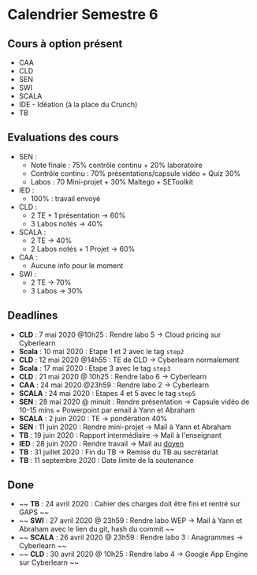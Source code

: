 # Calendrier Semestre 6

## Cours à option présent

- CAA
- CLD
- SEN
- SWI
- SCALA
- IDE - Idéation (à la place du Crunch)
- TB

## Evaluations des cours 

- SEN : 
	- Note finale : 75% contrôle continu + 20% laboratoire
	- Contrôle continu : 70%  présentations/capsule vidéo + Quiz 30%
	- Labos : 70 Mini-projet + 30% Maltego + SEToolkit
- IED : 
	- 100% : travail envoyé
- CLD : 
	- 2 TE + 1 présentation -> 60% 
	- 3 Labos notés -> 40%
- SCALA :
	- 2 TE -> 40%
	- 2 Labos notés + 1 Projet -> 60%
- CAA :
	- Aucune info pour le moment
- SWI :
	- 2 TE -> 70%
	- 3 Labos -> 30%

## Deadlines

- **CLD**   : 7 mai 2020 @10h25     : Rendre labo 5 -> Cloud pricing sur Cyberlearn
- **Scala** : 10 mai 2020 : Etape 1 et 2 avec le tag `step2` 
- **CLD**   : 12 mai 2020 @14h55    : TE de CLD -> Cyberlearn normalement
- **Scala** : 17 mai 2020 : Etape 3 avec le tag `step3`
- **CLD**   : 21 mai 2020 @ 10h25 : Rendre labo 6 -> Cyberlearn
- **CAA**   : 24 mai 2020 @23h59    : Rendre labo 2 -> Cyberlearn
- **SCALA** : 24 mai 2020 : Etapes 4 et 5 avec le tag `step5`
- **SEN**   : 28 mai 2020 @ minuit : Rendre présentation -> Capsule vidéo de 10-15 mins + Powerpoint par email à Yann et Abraham
- **SCALA** : 2 juin 2020 : TE -> pondération 40%
- **SEN**   : 11 juin 2020 : Rendre mini-projet -> Mail à Yann et Abraham
- **TB**    : 19 juin 2020 : Rapport intermédiaire -> Mail à l'enseignant 
- **IED**   : 28 juin 2020 : Rendre travail -> Mail au [doyen](vincent.peiris@heig-vd.ch)
- **TB**    : 31 juillet 2020 : Fin du TB -> Remise du TB au secrétariat
- **TB**    : 11 septembre 2020 : Date limite de la soutenance


## Done 

- ~~ **TB**    : 24 avril 2020 : Cahier des charges doit être fini et rentré sur GAPS ~~
- ~~ **SWI**   : 27 avril 2020 @ 23h59 : Rendre labo WEP -> Mail à Yann et Abraham avec le lien du git, hash du commit ~~
- ~~ **SCALA** : 26 avril 2020 @ 23h59 : Rendre labo 3 : Anagrammes -> Cyberlearn ~~
- ~~ **CLD**   : 30 avril 2020 @ 10h25 : Rendre labo 4 -> Google App Engine sur Cyberlearn ~~

